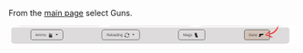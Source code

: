 <!-- TITLE: Searching Guns -->
<!-- SUBTITLE: A quick summary of Searching Guns -->

From the [main page](https://ammoseek.com/) select Guns.

![Searchguns](/uploads/searchguns.png "Searchguns")